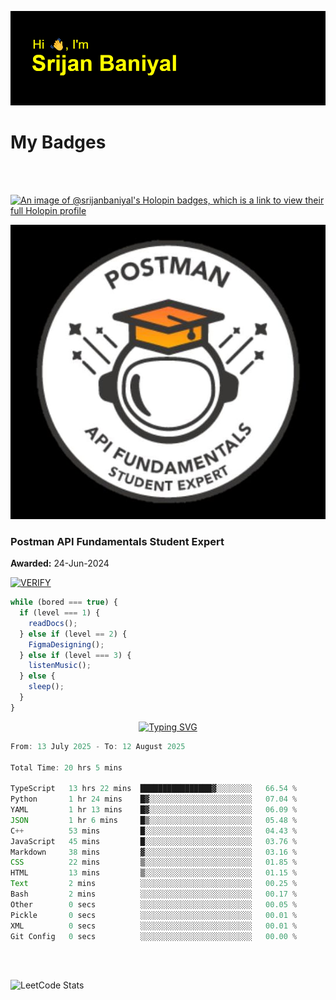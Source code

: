 ![Header](./header.png)

# My Badges

<Br />
<Br />

[![An image of @srijanbaniyal's Holopin badges, which is a link to view their full Holopin profile](https://holopin.me/srijanbaniyal)](https://holopin.io/@srijanbaniyal)

[![Postman API Fundamentals Student Expert](/Postman.jpeg)](https://api.badgr.io/public/assertions/r9BLLy0oTfKJBbkGuDI1zA)

### Postman API Fundamentals Student Expert

**Awarded:** 24-Jun-2024

[![VERIFY](https://img.shields.io/badge/VERIFY-blue)](https://badgecheck.io?url=https%3A%2F%2Fapi.badgr.io%2Fpublic%2Fassertions%2Fr9BLLy0oTfKJBbkGuDI1zA)

```javascript
while (bored === true) {
  if (level === 1) {
    readDocs();
  } else if (level == 2) {
    FigmaDesigning();
  } else if (level === 3) {
    listenMusic();
  } else {
    sleep();
  }
}
```

<p align="center">
  <a href="https://git.io/typing-svg"><img src="https://readme-typing-svg.demolab.com?font=Tilt+Prism&size=30&pause=1000&color=0FF75B&center=true&vCenter=true&width=800&height=80&lines=Time+spent+on+various+Programming+languages" alt="Typing SVG" /></a>
</p>

<!--START_SECTION:waka-->

```TypeScript
From: 13 July 2025 - To: 12 August 2025

Total Time: 20 hrs 5 mins

TypeScript   13 hrs 22 mins  ████████████████▓░░░░░░░░   66.54 %
Python       1 hr 24 mins    █▓░░░░░░░░░░░░░░░░░░░░░░░   07.04 %
YAML         1 hr 13 mins    █▓░░░░░░░░░░░░░░░░░░░░░░░   06.09 %
JSON         1 hr 6 mins     █▒░░░░░░░░░░░░░░░░░░░░░░░   05.48 %
C++          53 mins         █░░░░░░░░░░░░░░░░░░░░░░░░   04.43 %
JavaScript   45 mins         █░░░░░░░░░░░░░░░░░░░░░░░░   03.76 %
Markdown     38 mins         ▓░░░░░░░░░░░░░░░░░░░░░░░░   03.16 %
CSS          22 mins         ▒░░░░░░░░░░░░░░░░░░░░░░░░   01.85 %
HTML         13 mins         ▒░░░░░░░░░░░░░░░░░░░░░░░░   01.15 %
Text         2 mins          ░░░░░░░░░░░░░░░░░░░░░░░░░   00.25 %
Bash         2 mins          ░░░░░░░░░░░░░░░░░░░░░░░░░   00.17 %
Other        0 secs          ░░░░░░░░░░░░░░░░░░░░░░░░░   00.05 %
Pickle       0 secs          ░░░░░░░░░░░░░░░░░░░░░░░░░   00.01 %
XML          0 secs          ░░░░░░░░░░░░░░░░░░░░░░░░░   00.01 %
Git Config   0 secs          ░░░░░░░░░░░░░░░░░░░░░░░░░   00.00 %
```

<!--END_SECTION:waka-->

<Br />
<Br />

![LeetCode Stats](https://leetcard.jacoblin.cool/Srijan-Baniyal?theme=dark&font=Rasa&ext=contest)
